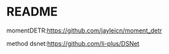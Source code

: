 # README
momentDETR:https://github.com/jayleicn/moment_detr

method dsnet:https://github.com/li-plus/DSNet
